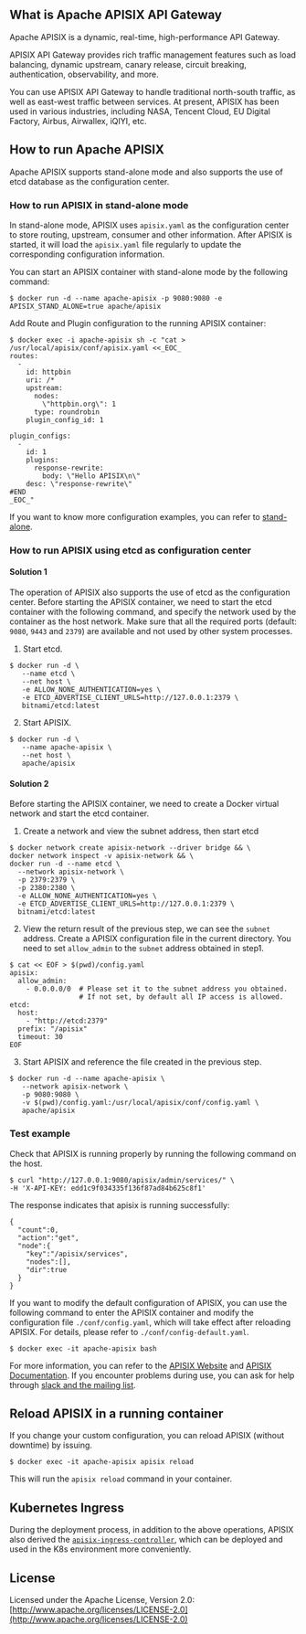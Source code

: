 ## What is Apache APISIX API Gateway

Apache APISIX is a dynamic, real-time, high-performance API Gateway.

APISIX API Gateway provides rich traffic management features such as load balancing, dynamic upstream, canary release, circuit breaking, authentication, observability, and more.

You can use APISIX API Gateway to handle traditional north-south traffic, as well as east-west traffic between services.
At present, APISIX has been used in various industries, including NASA, Tencent Cloud, EU Digital Factory, Airbus, Airwallex, iQIYI, etc.

## How to run Apache APISIX

Apache APISIX supports stand-alone mode and also supports the use of etcd database as the configuration center.

### How to run APISIX in stand-alone mode

In stand-alone mode, APISIX uses `apisix.yaml` as the configuration center to store routing, upstream, consumer and other information. After APISIX is started, it will load the `apisix.yaml` file regularly to update the corresponding configuration information.

You can start an APISIX container with stand-alone mode by the following command:

```
$ docker run -d --name apache-apisix -p 9080:9080 -e APISIX_STAND_ALONE=true apache/apisix
```

Add Route and Plugin configuration to the running APISIX container:

```
$ docker exec -i apache-apisix sh -c "cat > /usr/local/apisix/conf/apisix.yaml <<_EOC_
routes:
  -
    id: httpbin
    uri: /*
    upstream:
      nodes:
        \"httpbin.org\": 1
      type: roundrobin
    plugin_config_id: 1

plugin_configs:
  -
    id: 1
    plugins:
      response-rewrite:
        body: \"Hello APISIX\n\"
    desc: \"response-rewrite\"
#END
_EOC_"
```

If you want to know more configuration examples, you can refer to [stand-alone](https://apisix.apache.org/docs/apisix/stand-alone).

### How to run APISIX using etcd as configuration center

#### Solution 1

The operation of APISIX also supports the use of etcd as the configuration center. Before starting the APISIX container, we need to start the etcd container with the following command, and specify the network used by the container as the host network. Make sure that all the required ports (default: `9080`, `9443` and `2379`) are available and not used by other system processes.

1. Start etcd.

```
$ docker run -d \
   --name etcd \
   --net host \
   -e ALLOW_NONE_AUTHENTICATION=yes \
   -e ETCD_ADVERTISE_CLIENT_URLS=http://127.0.0.1:2379 \
   bitnami/etcd:latest
```

2. Start APISIX.

```
$ docker run -d \
   --name apache-apisix \
   --net host \
   apache/apisix
```

#### Solution 2

Before starting the APISIX container, we need to create a Docker virtual network and start the etcd container.

1. Create a network and view the subnet address, then start etcd

```
$ docker network create apisix-network --driver bridge && \
docker network inspect -v apisix-network && \
docker run -d --name etcd \
  --network apisix-network \
  -p 2379:2379 \
  -p 2380:2380 \
  -e ALLOW_NONE_AUTHENTICATION=yes \
  -e ETCD_ADVERTISE_CLIENT_URLS=http://127.0.0.1:2379 \
  bitnami/etcd:latest
```

2. View the return result of the previous step, we can see the `subnet` address. Create a APISIX configuration file in the current directory. You need to set `allow_admin` to the `subnet` address obtained in step1.

```
$ cat << EOF > $(pwd)/config.yaml
apisix:
  allow_admin:
    - 0.0.0.0/0  # Please set it to the subnet address you obtained.
                 # If not set, by default all IP access is allowed.
etcd:
  host:
    - "http://etcd:2379"
  prefix: "/apisix"
  timeout: 30
EOF
```

3. Start APISIX and reference the file created in the previous step.

```
$ docker run -d --name apache-apisix \
   --network apisix-network \
   -p 9080:9080 \
   -v $(pwd)/config.yaml:/usr/local/apisix/conf/config.yaml \
   apache/apisix
```

### Test example

Check that APISIX is running properly by running the following command on the host.

```
$ curl "http://127.0.0.1:9080/apisix/admin/services/" \
-H 'X-API-KEY: edd1c9f034335f136f87ad84b625c8f1'
```

The response indicates that apisix is running successfully:

```
{
  "count":0,
  "action":"get",
  "node":{
    "key":"/apisix/services",
    "nodes":[],
    "dir":true
  }
}
```

If you want to modify the default configuration of APISIX, you can use the following command to enter the APISIX container and modify the configuration file `./conf/config.yaml`, which will take effect after reloading APISIX. For details, please refer to `./conf/config-default.yaml`.

```
$ docker exec -it apache-apisix bash
```

For more information, you can refer to the [APISIX Website](https://apisix.apache.org/) and [APISIX Documentation](https://apisix.apache.org/docs/apisix/getting-started). If you encounter problems during use, you can ask for help through [slack and the mailing list](https://apisix.apache.org/docs/general/join/).

## Reload APISIX in a running container

If you change your custom configuration, you can reload APISIX (without downtime) by issuing.

```
$ docker exec -it apache-apisix apisix reload
```
This will run the `apisix reload` command in your container.

## Kubernetes Ingress

During the deployment process, in addition to the above operations, APISIX also derived the [`apisix-ingress-controller`](https://github.com/apache/apisix-ingress-controller), which can be deployed and used in the K8s environment more conveniently.

## License

Licensed under the Apache License, Version 2.0: [http://www.apache.org/licenses/LICENSE-2.0](http://www.apache.org/licenses/LICENSE-2.0)
